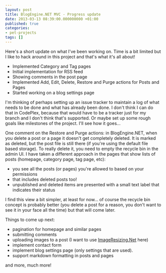 ```yaml
---
layout: post
title: BlogEngine.NET MVC - Progress update
date: 2013-03-13 08:39:00.000000000 +01:00
published: true
categories:
- pet-projects
tags: []
---
```


Here's a short update on what I've been working on. Time is a bit limited but I like to hack around in this project and that's what it's all about!

<ul>
<li>Implemented Category and Tag pages</li>
<li>Initial implementation for RSS feed</li>
<li>Showing comments in the post page</li>
<li>Implemented Add, Edit, Delete, Restore and Purge actions for Posts and Pages</li>
<li>Started working on a blog settings page</li>
</ul>

I'm thinking of perhaps setting up an issue tracker to maintain a log of what needs to be done and what has already been done. I don't think I can do that in CodePlex, because that would have to be a tracker just for my branch and I don't think that's supported. Or maybe set up some rough goals like milestones of the project. I'll see how it goes...

One comment on the Restore and Purge actions: in BlogEngine.NET, when you delete a post or a page it doesn't get completely deleted. It is marked as deleted, but the post file is still there (if you're using the default file based storage). To really delete it, you need to empty the recycle bin in the admin UI. I have taken a different approach in the pages that show lists of posts (homepage, category page, tag page, etc):
<ul>
<li>you see all the posts (or pages) you're allowed to based on your permissions</li>
<li>that includes deleted posts too!</li>
<li>unpublished and deleted items are presented with a small text label that indicates their status</li>
</ul>

I find this view a bit simpler, at least for now... of course the recycle bin concept is probably better (you delete a post for a reason, you don't want to see it in your face all the time) but that will come later.

Things to come up next:
<ul>
<li>pagination for homepage and similar pages</li>
<li>submitting comments</li>
<li>uploading images to a post (I want to use <a href="http://imageresizing.net/">ImageResizing.Net</a> here)</li>
<li>implement contact form</li>
<li>implement blog settings page (only settings that are used).</li>
<li>support markdown formatting in posts and pages</li>
</ul>

and more, much more!
